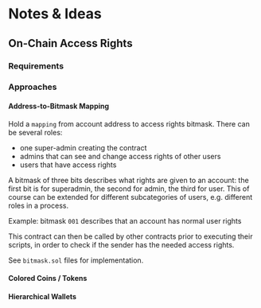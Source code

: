 # Notes & Ideas

## On-Chain Access Rights

### Requirements

### Approaches

#### Address-to-Bitmask Mapping

Hold a `mapping` from account address to access rights bitmask.
There can be several roles:

- one super-admin creating the contract
- admins that can see and change access rights of other users
- users that have access rights

A bitmask of three bits describes what rights are given to an account:
the first bit is for superadmin, the second for admin, the third for user.
This of course can be extended for different subcategories of users, e.g. different roles in a process.

Example: bitmask `001` describes that an account has normal user rights

This contract can then be called by other contracts prior to executing their scripts, in order to check if the sender has the needed access rights.

See `bitmask.sol` files for implementation.

#### Colored Coins / Tokens


#### Hierarchical Wallets
